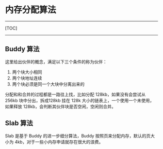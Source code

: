# 内存分配算法



---

[TOC]

---



## Buddy 算法

这里给出伙伴的概念，满足以下三个条件的称为伙伴：

1. 两个块大小相同
2. 两个块地址连续
3. 两个块必须是同一个大块中分离出来的



分配和和合并的过程都是一路往上找，比如分配 128kb，如果没有会尝试从 256kb 块中分出，拆成128kb 挂在 128k 大小的链表上，一个使用一个未使用，如果释放 128kb，会判断其伙伴块是否空闲，空闲则合并。

## Slab 算法

Slab 是基于 Buddy 的进一步细分算法，Buddy 按照页来分配内存，默认的页大小为 4kb，对于一些小内存申请就存在很大的浪费。

